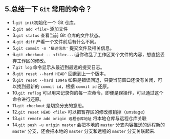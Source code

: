 ## 5.总结一下 `Git` 常用的命令？

* 1.`git init`初始化一个 Git 仓库。
* 2.`git add <file>` 添加文件
* 3.`git status` 查看当前 Git 仓库的文件状态。
* 4.`git diff` 产看一个文件前后有什么不同。
* 5.`git commit -m '描述信息'` 提交文件及相关信息。
* 6.`git checkout -- <file>...`:当你改乱了工作区某个文件的内容，想直接丢弃工作区的修改。
* 7.`git log` 命令显示从最近到最远的提交日志。
* 8.`git reset --hard HEAD^` 回退到上一个版本。
* 9.`git reset --hard 1094a` 如果是错误回退，只要当前窗口还没有关闭，可以找到最新的 `commit id`，根据 `commit id` 还原。
* 10.`git reflog` 可以用来记录你的每一次命令，即便是误操作，可以通过这个命令进行还原。
* 11.`git checkout` 是切换分支的意思。
* 12.`git reset HEAD <file>` 可以把暂存区的修改撤销掉（unstage）
* 13.`git remote add origin 远程仓库地址` 将本地仓库与远程仓库关联
* 14.`git push -u origin master` 会把本地的 `master` 分支内容推送的远程新的 `master` 分支，还会把本地的 `master` 分支和远程的 `master` 分支关联起来.



